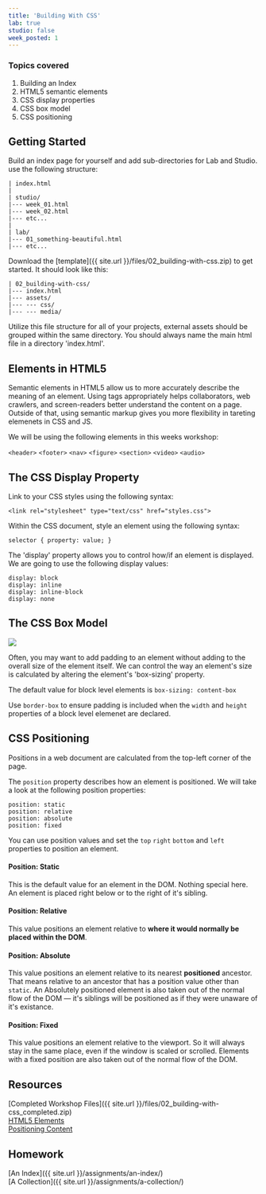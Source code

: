 ```yaml
---
title: 'Building With CSS'
lab: true
studio: false
week_posted: 1
---  
```


### Topics covered

1. Building an Index  
2. HTML5 semantic elements  
3. CSS display properties  
4. CSS box model  
5. CSS positioning  



## Getting Started

Build an index page for yourself and add sub-directories for Lab and Studio. use the following structure:

~~~
| index.html
|
| studio/
|--- week_01.html
|--- week_02.html
|--- etc...
|
| lab/
|--- 01_something-beautiful.html
|--- etc...
~~~

Download the [template]({{ site.url }}/files/02_building-with-css.zip) to get started. It should look like this:  

~~~
| 02_building-with-css/
|--- index.html
|--- assets/
|--- --- css/
|--- --- media/
~~~

Utilize this file structure for all of your projects, external assets should be grouped within the same directory. You should always name the main html file in a directory 'index.html'.



## Elements in HTML5

Semantic elements in HTML5 allow us to more accurately describe the meaning of an element. Using tags appropriately helps collaborators, web crawlers, and screen-readers better understand the content on a page. Outside of that, using semantic markup gives you more flexibility in tareting elemenets in CSS and JS.  

We will be using the following elements in this weeks workshop:

`<header>` `<footer>` `<nav>` `<figure>` `<section>` `<video>` `<audio>`  




## The CSS Display Property

Link to your CSS styles using the following syntax:  

~~~
<link rel="stylesheet" type="text/css" href="styles.css">
~~~  

Within the CSS document, style an element using the following syntax:  

~~~
selector { property: value; }
~~~

The 'display' property allows you to control how/if an element is displayed. We are going to use the following display values:

~~~
display: block  
display: inline  
display: inline-block  
display: none
~~~




## The CSS Box Model

![](http://files.bryantwells.com/box-model.svg)

Often, you may want to add padding to an element without adding to the overall size of the element itself. We can control the way an element's size is calculated by altering the element's 'box-sizing' property.  

The default value for block level elements is `box-sizing: content-box`  

Use `border-box` to ensure padding is included when the `width` and `height` properties of a block level elemenet are declared.




## CSS Positioning

Positions in a web document are calculated from the top-left corner of the page.

The `position` property describes how an element is positioned. We will take a look at the following position properties:  

~~~
position: static
position: relative
position: absolute  
position: fixed
~~~

You can use position values and set the `top` `right` `bottom` and `left` properties to position an element.

#### Position: Static
This is the default value for an element in the DOM. Nothing special here. An element is placed right below or to the right of it's sibling.

#### Position: Relative
This value positions an element relative to **where it would normally be placed within the DOM**.

#### Position: Absolute
This value positions an element relative to its nearest **positioned** ancestor. That means relative to an ancestor that has a position value other than `static`. An Absolutely positioned element is also taken out of the normal flow of the DOM — it's siblings will be positioned as if they were unaware of it's existance.

#### Position: Fixed
This value positions an element relative to the viewport. So it will always stay in the same place, even if the window is scaled or scrolled. Elements with a fixed position are also taken out of the normal flow of the DOM.



## Resources

[Completed Workshop Files]({{ site.url }}/files/02_building-with-css_completed.zip)  
[HTML5 Elements](http://www.w3schools.com/html/html5_new_elements.asp)  
[Positioning Content](http://learn.shayhowe.com/html-css/positioning-content/)   




## Homework

[An Index]({{ site.url }}/assignments/an-index/)  
[A Collection]({{ site.url }}/assignments/a-collection/)
